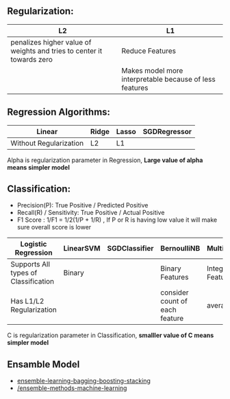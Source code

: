 
## Regularization:

| L2 | L1 |
| --- | --- |
| penalizes higher value of weights and tries to center it towards zero | Reduce Features |
| | Makes model more interpretable because of less features |

## Regression Algorithms:

| Linear | Ridge | Lasso | SGDRegressor |
| --- | --- | --- | --- | 
| Without Regularization | L2 | L1 | |

Alpha is regularization parameter in Regression, **Large value of alpha means simpler model**

## Classification:

* Precision(P): True Positive / Predicted Positive 
* Recall(R) / Sensitivity: True Positive / Actual Positive
* F1 Score : 1/F1 = 1/2(1/P + 1/R) , If P or R is having low value it will make sure overall score is lower

| Logistic Regression | LinearSVM | SGDClassifier | BernoulliNB | MultinomialNB | GaussianNB |
| --- | --- | --- | --- | --- | --- |
| Supports All types of Classification | Binary | | Binary Features | Integer Features | All type of features |
| Has L1/L2 Regularization | | | consider count of each feature| average | average as well as standard deviation |

C is regularization parameter in Classification, **smalller value of C means simpler model**

## Ensamble Model

* [ensemble-learning-bagging-boosting-stacking](https://www.kaggle.com/code/satishgunjal/ensemble-learning-bagging-boosting-stacking/notebook)
* [/ensemble-methods-machine-learning](https://www.toptal.com/machine-learning/ensemble-methods-machine-learning#:~:text=Ensemble%20methods%20are%20techniques%20that,winning%20solutions%20used%20ensemble%20methods.)
